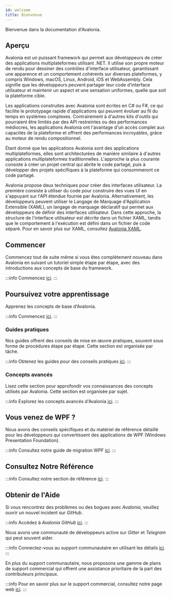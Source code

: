 ```yaml
---
id: welcome
title: Bienvenue
---
```


Bienvenue dans la documentation d'Avalonia.

## Aperçu
Avalonia est un puissant framework qui permet aux développeurs de créer des applications multiplateformes utilisant .NET. Il utilise son propre moteur de rendu pour dessiner des contrôles d'interface utilisateur, garantissant une apparence et un comportement cohérents sur diverses plateformes, y compris Windows, macOS, Linux, Android, iOS et WebAssembly. Cela signifie que les développeurs peuvent partager leur code d'interface utilisateur et maintenir un aspect et une sensation uniformes, quelle que soit la plateforme cible.

Les applications construites avec Avalonia sont écrites en C# ou F#, ce qui facilite le prototypage rapide d'applications qui peuvent évoluer au fil du temps en systèmes complexes. Contrairement à d'autres kits d'outils qui pourraient être limités par des API restreintes ou des performances médiocres, les applications Avalonia ont l'avantage d'un accès complet aux capacités de la plateforme et offrent des performances incroyables, grâce au moteur de rendu compositionnel.

Étant donné que les applications Avalonia sont des applications multiplateformes, elles sont architecturées de manière similaire à d'autres applications multiplateformes traditionnelles. L'approche la plus courante consiste à créer un projet central qui abrite le code partagé, puis à développer des projets spécifiques à la plateforme qui consommeront ce code partagé.

Avalonia propose deux techniques pour créer des interfaces utilisateur. La première consiste à utiliser du code pour construire des vues UI en s'appuyant sur l'API étendue fournie par Avalonia. Alternativement, les développeurs peuvent utiliser le Langage de Marquage d'Application Extensible (XAML), un langage de marquage déclaratif qui permet aux développeurs de définir des interfaces utilisateur. Dans cette approche, la structure de l'interface utilisateur est décrite dans un fichier XAML, tandis que le comportement à l'exécution est défini dans un fichier de code séparé. Pour en savoir plus sur XAML, consultez [Avalonia XAML](basics/user-interface/introduction-to-xaml).

## Commencer

Commencez tout de suite même si vous êtes complètement nouveau dans Avalonia en suivant un tutoriel simple étape par étape, avec des introductions aux concepts de base du framework.

:::info
Commencez [ici](get-started).
:::

## Poursuivez votre apprentissage

Apprenez les concepts de base d'Avalonia.

:::info
Commencez [ici](basics).
:::

### Guides pratiques

Nos guides offrent des conseils de mise en œuvre pratiques, souvent sous forme de procédures étape par étape. Cette section est organisée par tâche.

:::info
Obtenez les guides pour des conseils pratiques [ici](guides).
:::
### Concepts avancés

Lisez cette section pour approfondir vos connaissances des concepts utilisés par Avalonia. Cette section est organisée par sujet.

:::info
Explorez les concepts avancés d'Avalonia [ici](concepts).
:::

## Vous venez de WPF ?

Nous avons des conseils spécifiques et du matériel de référence détaillé pour les développeurs qui convertissent des applications de WPF (Windows Presentation Foundation).

:::info
Consultez notre guide de migration WPF [ici](get-started/wpf).
:::

<XpfAd/>

## Consultez Notre Référence

:::info
Consultez notre section de référence [ici](reference).
:::

## Obtenir de l'Aide

Si vous rencontrez des problèmes ou des bogues avec _Avalonia_, veuillez ouvrir un nouvel incident sur _GitHub_.

:::info
Accédez à _Avalonia_ _GitHub_ [ici](https://github.com/AvaloniaUI/Avalonia).
:::

Nous avons une communauté de développeurs active sur _Gitter_ et _Telegram_ qui peut souvent aider.

:::info
Connectez-vous au support communautaire en utilisant les détails [ici](community.md).
:::

En plus du support communautaire, nous proposons une gamme de plans de support commercial qui offrent une assistance prioritaire de la part des contributeurs principaux.

:::info
Pour en savoir plus sur le support commercial, consultez notre page web [ici](https://avaloniaui.net/Support).
:::